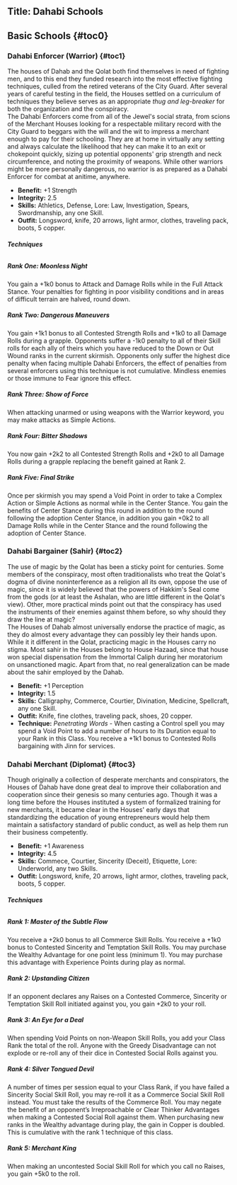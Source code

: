 Title: Dahabi Schools
---
## <span>Basic Schools</span> {#toc0}

### <span>Dahabi Enforcer (Warrior)</span> {#toc1}

The houses of Dahab and the Qolat both find themselves in need of fighting men, and to this end they funded research into the most effective fighting techniques, culled from the retired veterans of the City Guard. After several years of careful testing in the field, the Houses settled on a curriculum of techniques they believe serves as an appropriate <em>thug and leg-breaker</em> for both the organization and the conspiracy.<br>
The Dahabi Enforcers come from all of the Jewel's social strata, from scions of the Merchant Houses looking for a respectable military record with the City Guard to beggars with the will and the wit to impress a merchant enough to pay for their schooling. They are at home in virtually any setting and always calculate the likelihood that hey can make it to an exit or chokepoint quickly, sizing up potential opponents' grip strength and neck circumference, and noting the proximity of weapons. While other warriors might be more personally dangerous, no warrior is as prepared as a Dahabi Enforcer for combat at anitime, anywhere.

- <strong>Benefit:</strong> +1 Strength
- <strong>Integrity:</strong> 2.5
- <strong>Skills:</strong> Athletics, Defense, Lore: Law, Investigation, Spears, Swordmanship, any one Skill.
- <strong>Outfit:</strong> Longsword, knife, 20 arrows, light armor, clothes, traveling pack, boots, 5 copper.

###### <strong>Techniques</strong>
##### Rank One: Moonless Night

You gain a +1k0 bonus to Attack and Damage Rolls while in the Full Attack Stance. Your penalties for fighting in poor visibility conditions and in areas of difficult terrain are halved, round down.
##### Rank Two: Dangerous Maneuvers

You gain +1k1 bonus to all Contested Strength Rolls and +1k0 to all Damage Rolls during a grapple. Opponents suffer a -1k0 penalty to all of their Skill rolls for each ally of theirs which you have reduced to the Down or Out Wound ranks in the current skirmish. Opponents only suffer the highest dice penalty when facing multiple Dahabi Enforcers, the effect of penalties from several enforcers using this technique is not cumulative. Mindless enemies or those immune to Fear ignore this effect.
##### Rank Three: Show of Force

When attacking unarmed or using weapons with the Warrior keyword, you may make attacks as Simple Actions.
##### Rank Four: Bitter Shadows

You now gain +2k2 to all Contested Strength Rolls and +2k0 to all Damage Rolls during a grapple replacing the benefit gained at Rank 2.
##### Rank Five: Final Strike

Once per skirmish you may spend a Void Point in order to take a Complex Action or Simple Actions as normal while in the Center Stance. You gain the benefits of Center Stance during this round in addition to the round following the adoption Center Stance, in addition you gain +0k2 to all Damage Rolls while in the Center Stance and the round following the adoption of Center Stance.
### <span>Dahabi Bargainer (Sahir)</span> {#toc2}

The use of magic by the Qolat has been a sticky point for centuries. Some members of the conspiracy, most often traditionalists who treat the Qolat's dogma of divine noninterference as a religion all its own, oppose the use of magic, since it is widely believed that the powers of Hakkim's Seal come from the gods (or at least the Ashalan, who are little different in the Qolat's view). Other, more practical minds point out that the conspiracy has used the instruments of their enemies against thhem before, so why should they draw the line at magic?<br>
The Houses of Dahab almost universally endorse the practice of magic, as they do almost every advantage they can possibly ley their hands upon. While it it different in the Qolat, practicing magic in the Houses carry no stigma. Most sahir in the Houses belong to House Hazaad, since that house won special dispensation from the Immortal Caliph during her moratorium on unsanctioned magic. Apart from that, no real generalization can be made about the sahir employed by the Dahab.

- <strong>Benefit:</strong> +1 Perception
- <strong>Integrity:</strong> 1.5
- <strong>Skills:</strong> Calligraphy, Commerce, Courtier, Divination, Medicine, Spellcraft, any one Skill.
- <strong>Outfit:</strong> Knife, fine clothes, traveling pack, shoes, 20 copper.
- <strong>Technique:</strong> <em>Penetrating Words</em> - When casting a Control spell you may spend a Void Point to add a number of hours to its Duration equal to your Rank in this Class. You receive a +1k1 bonus to Contested Rolls bargaining with Jinn for services.

### <span>Dahabi Merchant (Diplomat)</span> {#toc3}

Though originally a collection of desperate merchants and conspirators, the Houses of Dahab have done great deal to improve their collaboration and cooperation since their genesis so many centuries ago. Though it was a long time before the Houses instituted a system of formalized training for new merchants, it became clear in the Houses' early days that standardizing the education of young entrepreneurs would help them maintain a satisfactory standard of public conduct, as well as help them run their business competently.

- <strong>Benefit:</strong> +1 Awareness
- <strong>Integrity:</strong> 4.5
- <strong>Skills:</strong> Commece, Courtier, Sincerity (Deceit), Etiquette, Lore: Underworld, any two Skills.
- <strong>Outfit:</strong> Longsword, knife, 20 arrows, light armor, clothes, traveling pack, boots, 5 copper.

###### <strong>Techniques</strong>
##### Rank 1: Master of the Subtle Flow

You receive a +2k0 bonus to all Commerce Skill Rolls. You receive a +1k0 bonus to Contested Sincerity and Temptation Skill Rolls. You may purchase the Wealthy Advantage for one point less (minimum 1). You may purchase this advantage with Experience Points during play as normal.
##### Rank 2: Upstanding Citizen

If an opponent declares any Raises on a Contested Commerce, Sincerity or Temptation Skill Roll initiated against you, you gain +2k0 to your roll.
##### Rank 3: An Eye for a Deal

When spending Void Points on non-Weapon Skill Rolls, you add your Class Rank the total of the roll. Anyone with the Greedy Disadvantage can not explode or re-roll any of their dice in Contested Social Rolls against you.
##### Rank 4: Silver Tongued Devil

A number of times per session equal to your Class Rank, if you have failed a Sincerity Social Skill Roll, you may re-roll it as a Commerce Social Skill Roll instead. You must take the results of the Commerce Roll. You may negate the benefit of an opponent’s Irreproachable or Clear Thinker Advantages when making a Contested Social Roll against them. When purchasing new ranks in the Wealthy advantage during play, the gain in Copper is doubled. This is cumulative with the rank 1 technique of this class.
##### Rank 5: Merchant King

When making an uncontested Social Skill Roll for which you call no Raises, you gain +5k0 to the roll.
